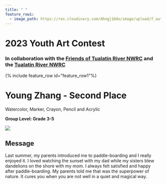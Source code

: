 ```yaml
---
title: " "
feature_row1:
  - image_path: https://res.cloudinary.com/dhngj18do/image/upload/f_auto,q_auto/v1/images/artcontest/ribbon_2
---
```


# 2023 Youth Art Contest

### In collaboration with the [Friends of Tualatin River NWRC](https://fotr.wildapricot.org/) and the [Tualatin River NWRC](https://www.fws.gov/refuge/Tualatin_River/)

{% include feature_row id="feature_row1"%}

# Young Zhang - Second Place  
Watercolor, Marker, Crayon, Pencil and Acrylic  

**Group Level: Grade 3-5**  

![](https://res.cloudinary.com/dhngj18do/image/upload/f_auto,q_auto/v1/images/artcontest/2023_grp3_2nd_large)

## Message

Last summer, my parents introduced me to paddle-boarding and I really enjoyed it. I loved watching the sunset with my dad while my sisters blew dandelions on the shore with my mom. I always felt satisfied and happy after paddle-boarding. My parents told me that was the superpower of nature. It cures you when you are not well in a quiet and magical way.

